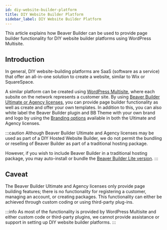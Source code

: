 ```yaml
---
id: diy-website-builder-platform
title: DIY Website Builder Platform
sidebar_label: DIY Website Builder Platform
---
```


This article explains how Beaver Builder can be used to provide page builder functionality for DIY website builder platforms using WordPress Multisite. 

## Introduction

In general, DIY website-building platforms are SaaS (software as a service) that offer an all-in-one solution to create a website, similar to Wix or SquareSpace.

A similar platform can be created using [WordPress Multisite](https://wordpress.org/support/article/create-a-network/), where each subsite on the network represents a customer site. By using [Beaver Builder Ultimate or Agency licenses](https://www.wpbeaverbuilder.com/pricing/), you can provide page builder functionality as well as create and offer your own templates. In addition to this, you can also white label the Beaver Builder plugin and BB Theme with your own brand and logo by using the [Branding options](settings/branding.md) available in both the Ultimate and Agency licenses.

:::caution
Although Beaver Builder Ultimate and Agency licenses may be used as part of a DIY Hosted Website Builder, we do not permit the bundling or reselling of Beaver Builder as part of a traditional hosting package.

However, if you wish to include Beaver Builder in a traditional hosting package, you may auto-install or bundle the [Beaver Builder Lite version](https://wordpress.org/plugins/beaver-builder-lite-version/).
:::

## Caveat

The Beaver Builder Ultimate and Agency licenses only provide page building features; there is no functionality for registering a customer, managing an account, or creating packages. This functionality can either be achieved through custom coding or using third-party plug-ins.

:::info
As most of the functionality is provided by WordPress Multisite and either custom code or third-party plugins, we cannot provide assistance or support in setting up DIY website builder platforms.
:::
